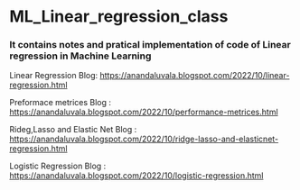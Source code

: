 # ML_Linear_regression_class

### It contains notes and pratical implementation of code of Linear regression in Machine Learning

Linear Regression Blog: https://anandaluvala.blogspot.com/2022/10/linear-regression.html

Preformace metrices Blog : https://anandaluvala.blogspot.com/2022/10/performance-metrices.html

Rideg,Lasso and Elastic Net Blog : https://anandaluvala.blogspot.com/2022/10/ridge-lasso-and-elasticnet-regression.html

Logistic Regression Blog : https://anandaluvala.blogspot.com/2022/10/logistic-regression.html

